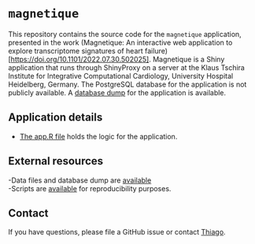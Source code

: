 # `magnetique`


This repository contains the source code for the `magnetique` application, presented in the work (Magnetique: An interactive web application to explore transcriptome signatures of heart failure)[https://doi.org/10.1101/2022.07.30.502025].
Magnetique is a Shiny application that runs through ShinyProxy on a server at the Klaus Tschira Institute for Integrative Computational Cardiology, University Hospital Heidelberg, Germany.
The PostgreSQL database for the application is not publicly available. A [database dump](##external-resources) for the application is available.


## Application details
- [The app.R file](app.R) holds the logic for the application.

## External resources
-Data files and database dump are [available](https://zenodo.org/record/7148045)  
-Scripts are [available](https://github.com/dieterich-lab/magnetiqueCode2022) for reproducibility purposes. 


## Contact
If you have questions, please file a GitHub issue or contact [Thiago](https://github.com/tbrittoborges).